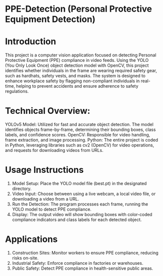 # PPE-Detection (Personal Protective Equipment Detection)

# Introduction

This project is a computer vision application focused on detecting Personal Protective Equipment (PPE) compliance in video feeds. Using the YOLO (You Only Look Once) object detection model with OpenCV, this project identifies whether individuals in the frame are wearing required safety gear, such as hardhats, safety vests, and masks. The system is designed to enhance workplace safety by flagging non-compliant individuals in real-time, helping to prevent accidents and ensure adherence to safety regulations.


# Technical Overview:

YOLOv5 Model: Utilized for fast and accurate object detection. The model identifies objects frame-by-frame, determining their bounding boxes, class labels, and confidence scores.
OpenCV: Responsible for video handling, frame extraction, and image processing.
Python: The entire project is coded in Python, leveraging libraries such as cv2 (OpenCV) for video operations, and requests for downloading videos from URLs.

# Usage Instructions

1) Model Setup: Place the YOLO model file (best.pt) in the designated directory.
2) Video Input: Choose between using a live webcam, a local video file, or downloading a video from a URL.
3) Run the Detection: The program processes each frame, running the YOLO model to detect PPE compliance.
4) Display: The output video will show bounding boxes with color-coded compliance indicators and class labels for each detected object.




# Applications

1) Construction Sites: Monitor workers to ensure PPE compliance, reducing risks on-site.
2) Industrial Safety: Enforce compliance in factories or warehouses.
3) Public Safety: Detect PPE compliance in health-sensitive public areas.

